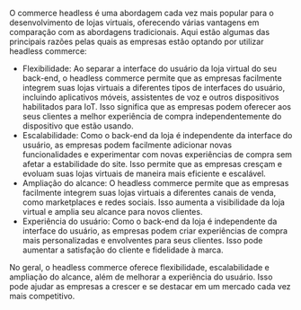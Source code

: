 O commerce headless é uma abordagem cada vez mais popular para o desenvolvimento de lojas virtuais, oferecendo várias vantagens em comparação com as abordagens tradicionais. Aqui estão algumas das principais razões pelas quais as empresas estão optando por utilizar headless commerce:

- Flexibilidade: Ao separar a interface do usuário da loja virtual do seu back-end, o headless commerce permite que as empresas facilmente integrem suas lojas virtuais a diferentes tipos de interfaces do usuário, incluindo aplicativos móveis, assistentes de voz e outros dispositivos habilitados para IoT. Isso significa que as empresas podem oferecer aos seus clientes a melhor experiência de compra independentemente do dispositivo que estão usando.
- Escalabilidade: Como o back-end da loja é independente da interface do usuário, as empresas podem facilmente adicionar novas funcionalidades e experimentar com novas experiências de compra sem afetar a estabilidade do site. Isso permite que as empresas cresçam e evoluam suas lojas virtuais de maneira mais eficiente e escalável.
- Ampliação do alcance: O headless commerce permite que as empresas facilmente integrem suas lojas virtuais a diferentes canais de venda, como marketplaces e redes sociais. Isso aumenta a visibilidade da loja virtual e amplia seu alcance para novos clientes.
- Experiência do usuário: Como o back-end da loja é independente da interface do usuário, as empresas podem criar experiências de compra mais personalizadas e envolventes para seus clientes. Isso pode aumentar a satisfação do cliente e fidelidade à marca.

No geral, o headless commerce oferece flexibilidade, escalabilidade e ampliação do alcance, além de melhorar a experiência do usuário. Isso pode ajudar as empresas a crescer e se destacar em um mercado cada vez mais competitivo.
